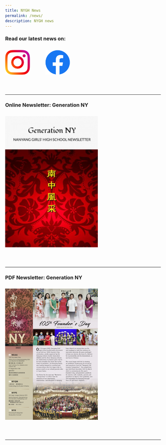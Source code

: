 ```yaml
---
title: NYGH News
permalink: /news/
description: NYGH news
---
```

### **Read our latest news on:**

<a target="\_blank" href="https://www.instagram.com/nygh_official/">
<img style="width:80px; float: left; margin: 10px 50px 50px 0px;" src="/images/instagram_glyph_gradient_rgb.png"></a>
<a target="\_blank" href="https://www.facebook.com/NanyangGirlsHighSchool">
<img style="width:80px; float: left; margin: 10px 50px 50px 0px;" src="/images/f_logo_rgb-blue_250.png"></a>
<br style="clear:both">

<hr>

### **Online Newsletter: Generation NY**

<a target="\_blank" href="http://generationny.home.blog/"><img style="width:300px; float: left; margin: 10px 50px 50px 0px;" src="/images/genny-thumbnail-1.jpg"></a>
<br style="clear:both">

<hr>

### **PDF Newsletter: Generation NY**

<a href="/newsletters/"><img style="width:300px; float: left; margin: 10px 50px 50px 0px;" src="/images/2023_genny_family_edition_thumbnail.png"></a>
<br style="clear:both">

<hr>